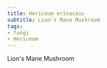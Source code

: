 ```yaml
---
title: Hericeum erinaceus
subtitle: Lion's Mane Mushroom
tags:
- fungi
- Hericeum
---
```


Lion's Mane Mushroom
